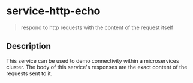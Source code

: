 # service-http-echo
> respond to http requests with the content of the request itself

## Description
This service can be used to demo connectivity within a microservices cluster.
The body of this service's responses are the exact content of the requests sent
to it.
